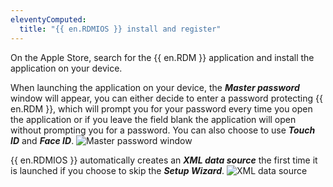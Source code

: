 ```yaml
---
eleventyComputed:
  title: "{{ en.RDMIOS }} install and register"
---
```

On the Apple Store, search for the {{ en.RDM }} application and install the application on your device.

When launching the application on your device, the ***Master password*** window will appear, you can either decide to enter a password protecting {{ en.RDM }}, which will prompt you for your password every time you open the application or if you leave the field blank the application will open without prompting you for a password. You can also choose to use ***Touch ID*** and ***Face ID***. 
![Master password window ](https://cdnweb.devolutions.net/docs/RDMMOBILE6010.png)

{{ en.RDMIOS }} automatically creates an ***XML data source*** the first time it is launched if you choose to skip the ***Setup Wizard***.
![XML data source](https://cdnweb.devolutions.net/docs/RDMMOBILE6011.png)
